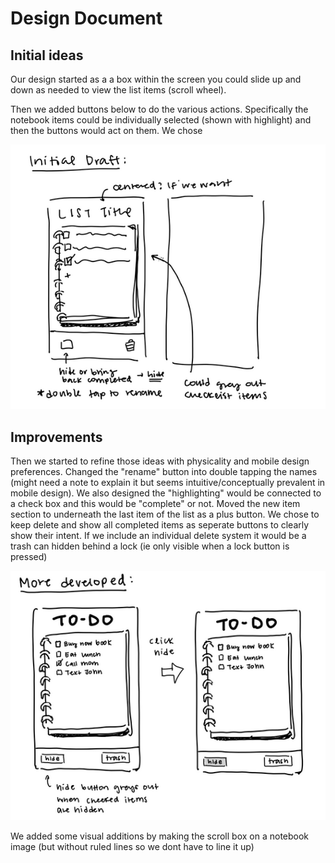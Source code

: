 # Design Document

## Initial ideas
Our design started as a a box within the screen you could slide up and down as needed to view the list items  (scroll wheel). 

Then we added buttons below to do the various actions. Specifically the notebook items could be individually selected (shown with highlight) and then the buttons would act on them. We chose 

![first draft](notebook1.png)

## Improvements 

Then we started to refine those ideas with physicality and mobile design preferences. Changed the "rename" button into double tapping the names (might need a note to explain it but seems intuitive/conceptually prevalent in mobile design). We also designed the "highlighting" would be connected to a check box and this would be "complete" or not. Moved the new item section to underneath the last item of the list as a plus button. 
We chose to keep delete and show all completed items as seperate buttons to clearly show their intent. If we include an individual delete system it would be a trash can hidden behind a lock (ie only visible when a lock button is pressed)

![second draft](notebook2.png)

We added some visual additions by making the scroll box on a notebook image (but without ruled lines so we dont have to line it up)